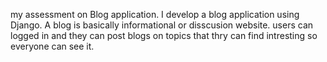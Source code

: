 my assessment on Blog application.
I develop a blog application using Django. 
A blog is basically informational or disscusion website.
users can logged in and they can post blogs on topics
that thry can find intresting so everyone can see  it. 
